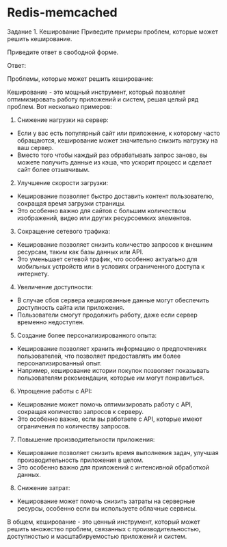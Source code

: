 # Redis-memcached

Задание 1. Кеширование
Приведите примеры проблем, которые может решить кеширование.

Приведите ответ в свободной форме.

Ответ:

Проблемы, которые может решить кеширование:

Кеширование - это мощный инструмент, который позволяет оптимизировать работу приложений и систем, решая целый ряд проблем. Вот несколько примеров:

1. Снижение нагрузки на сервер:
- Если у вас есть популярный сайт или приложение, к которому часто обращаются, кеширование может значительно снизить нагрузку на ваш сервер. 
- Вместо того чтобы каждый раз обрабатывать запрос заново, вы можете получить данные из кэша, что ускорит процесс и сделает сайт более отзывчивым.

2. Улучшение скорости загрузки:
- Кеширование позволяет быстро доставить контент пользователю, сокращая время загрузки страницы.
- Это особенно важно для сайтов с большим количеством изображений, видео или других ресурсоемких элементов.

3. Сокращение сетевого трафика:
- Кеширование позволяет снизить количество запросов к внешним ресурсам, таким как базы данных или API.
- Это уменьшает сетевой трафик, что особенно актуально для мобильных устройств или в условиях ограниченного доступа к интернету.

4. Увеличение доступности:
- В случае сбоя сервера кешированные данные могут обеспечить доступность сайта или приложения. 
- Пользователи смогут продолжить работу, даже если сервер временно недоступен.

5. Создание более персонализированного опыта:
- Кеширование позволяет хранить информацию о предпочтениях пользователей, что позволяет предоставлять им более персонализированный опыт.
- Например, кеширование истории покупок позволяет показывать пользователям рекомендации, которые им могут понравиться.

6. Упрощение работы с API:
- Кеширование может помочь оптимизировать работу с API, сокращая количество запросов к серверу. 
- Это особенно важно, если вы работаете с API, которые имеют ограничения по количеству запросов.

7. Повышение производительности приложения:
- Кеширование позволяет снизить время выполнения задач, улучшая производительность приложения в целом.
- Это особенно важно для приложений с интенсивной обработкой данных.

8. Снижение затрат:
- Кеширование может помочь снизить затраты на серверные ресурсы, особенно если вы используете облачные сервисы.

В общем, кеширование - это ценный инструмент, который может решить множество проблем, связанных с производительностью, доступностью и масштабируемостью приложений и систем.
